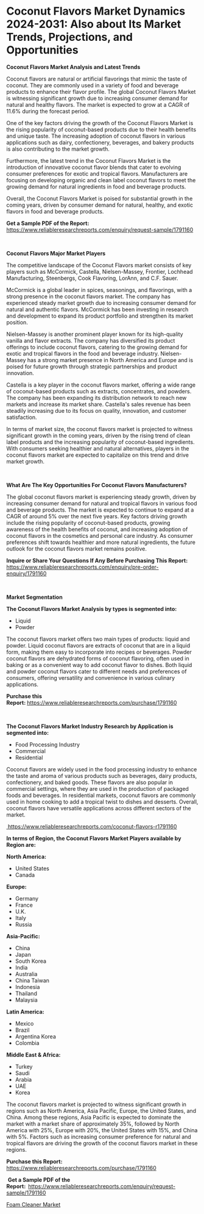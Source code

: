 <p><h1>Coconut Flavors Market Dynamics 2024-2031: Also about Its Market Trends, Projections, and Opportunities</h1></p><p><strong>Coconut Flavors Market Analysis and Latest Trends</strong></p>
<p><p>Coconut flavors are natural or artificial flavorings that mimic the taste of coconut. They are commonly used in a variety of food and beverage products to enhance their flavor profile. The global Coconut Flavors Market is witnessing significant growth due to increasing consumer demand for natural and healthy flavors. The market is expected to grow at a CAGR of 11.6% during the forecast period.</p><p>One of the key factors driving the growth of the Coconut Flavors Market is the rising popularity of coconut-based products due to their health benefits and unique taste. The increasing adoption of coconut flavors in various applications such as dairy, confectionery, beverages, and bakery products is also contributing to the market growth.</p><p>Furthermore, the latest trend in the Coconut Flavors Market is the introduction of innovative coconut flavor blends that cater to evolving consumer preferences for exotic and tropical flavors. Manufacturers are focusing on developing organic and clean label coconut flavors to meet the growing demand for natural ingredients in food and beverage products.</p><p>Overall, the Coconut Flavors Market is poised for substantial growth in the coming years, driven by consumer demand for natural, healthy, and exotic flavors in food and beverage products.</p></p>
<p><strong>Get a Sample PDF of the Report:&nbsp;</strong> <a href="https://www.reliableresearchreports.com/enquiry/request-sample/1791160">https://www.reliableresearchreports.com/enquiry/request-sample/1791160</a></p>
<p>&nbsp;</p>
<p><strong>Coconut Flavors Major Market Players</strong></p>
<p><p>The competitive landscape of the Coconut Flavors market consists of key players such as McCormick, Castella, Nielsen-Massey, Frontier, Lochhead Manufacturing, Steenbergs, Cook Flavoring, LorAnn, and C.F. Sauer. </p><p>McCormick is a global leader in spices, seasonings, and flavorings, with a strong presence in the coconut flavors market. The company has experienced steady market growth due to increasing consumer demand for natural and authentic flavors. McCormick has been investing in research and development to expand its product portfolio and strengthen its market position.</p><p>Nielsen-Massey is another prominent player known for its high-quality vanilla and flavor extracts. The company has diversified its product offerings to include coconut flavors, catering to the growing demand for exotic and tropical flavors in the food and beverage industry. Nielsen-Massey has a strong market presence in North America and Europe and is poised for future growth through strategic partnerships and product innovation.</p><p>Castella is a key player in the coconut flavors market, offering a wide range of coconut-based products such as extracts, concentrates, and powders. The company has been expanding its distribution network to reach new markets and increase its market share. Castella's sales revenue has been steadily increasing due to its focus on quality, innovation, and customer satisfaction.</p><p>In terms of market size, the coconut flavors market is projected to witness significant growth in the coming years, driven by the rising trend of clean label products and the increasing popularity of coconut-based ingredients. With consumers seeking healthier and natural alternatives, players in the coconut flavors market are expected to capitalize on this trend and drive market growth.</p></p>
<p>&nbsp;</p>
<p><strong>What Are The Key Opportunities For Coconut Flavors Manufacturers?</strong></p>
<p><p>The global coconut flavors market is experiencing steady growth, driven by increasing consumer demand for natural and tropical flavors in various food and beverage products. The market is expected to continue to expand at a CAGR of around 5% over the next five years. Key factors driving growth include the rising popularity of coconut-based products, growing awareness of the health benefits of coconut, and increasing adoption of coconut flavors in the cosmetics and personal care industry. As consumer preferences shift towards healthier and more natural ingredients, the future outlook for the coconut flavors market remains positive.</p></p>
<p><strong>Inquire or Share Your Questions If Any Before Purchasing This Report:</strong> <a href="https://www.reliableresearchreports.com/enquiry/pre-order-enquiry/1791160">https://www.reliableresearchreports.com/enquiry/pre-order-enquiry/1791160</a></p>
<p>&nbsp;</p>
<p><strong>Market Segmentation</strong></p>
<p><strong>The Coconut Flavors Market Analysis by types is segmented into:</strong></p>
<p><ul><li>Liquid</li><li>Powder</li></ul></p>
<p><p>The coconut flavors market offers two main types of products: liquid and powder. Liquid coconut flavors are extracts of coconut that are in a liquid form, making them easy to incorporate into recipes or beverages. Powder coconut flavors are dehydrated forms of coconut flavoring, often used in baking or as a convenient way to add coconut flavor to dishes. Both liquid and powder coconut flavors cater to different needs and preferences of consumers, offering versatility and convenience in various culinary applications.</p></p>
<p><strong>Purchase this Report:&nbsp;</strong><a href="https://www.reliableresearchreports.com/purchase/1791160">https://www.reliableresearchreports.com/purchase/1791160</a></p>
<p>&nbsp;</p>
<p><strong>The Coconut Flavors Market Industry Research by Application is segmented into:</strong></p>
<p><ul><li>Food Processing Industry</li><li>Commercial</li><li>Residential</li></ul></p>
<p><p>Coconut flavors are widely used in the food processing industry to enhance the taste and aroma of various products such as beverages, dairy products, confectionery, and baked goods. These flavors are also popular in commercial settings, where they are used in the production of packaged foods and beverages. In residential markets, coconut flavors are commonly used in home cooking to add a tropical twist to dishes and desserts. Overall, coconut flavors have versatile applications across different sectors of the market.</p></p>
<p><a href="https://www.reliableresearchreports.com/coconut-flavors-r1791160">&nbsp;https://www.reliableresearchreports.com/coconut-flavors-r1791160</a></p>
<p><strong>In terms of Region, the Coconut Flavors Market Players available by Region are:</strong></p>
<p>
    <p> <strong> North America: </strong>
        <ul>
            <li>United States</li>
            <li>Canada</li>
        </ul>
        </p> 
    <p> <strong> Europe: </strong>
        <ul>
            <li>Germany</li>
            <li>France</li>
            <li>U.K.</li>
            <li>Italy</li>
            <li>Russia</li>
        </ul>
        </p> 
    <p> <strong> Asia-Pacific: </strong>
        <ul>
            <li>China</li>
            <li>Japan</li>
            <li>South Korea</li>
            <li>India</li>
            <li>Australia</li>
            <li>China Taiwan</li>
            <li>Indonesia</li>
            <li>Thailand</li>
            <li>Malaysia</li>
        </ul>
        </p> 
    <p> <strong> Latin America: </strong>
        <ul>
            <li>Mexico</li>
            <li>Brazil</li>
            <li>Argentina Korea</li>
            <li>Colombia</li>
        </ul>
        </p> 
    <p> <strong> Middle East & Africa: </strong>
        <ul>
            <li>Turkey</li>
            <li>Saudi</li>
            <li>Arabia</li>
            <li>UAE</li>
            <li>Korea</li>
        </ul>
    </p>
    </p>
<p><p>The coconut flavors market is projected to witness significant growth in regions such as North America, Asia Pacific, Europe, the United States, and China. Among these regions, Asia Pacific is expected to dominate the market with a market share of approximately 35%, followed by North America with 25%, Europe with 20%, the United States with 15%, and China with 5%. Factors such as increasing consumer preference for natural and tropical flavors are driving the growth of the coconut flavors market in these regions.</p></p>
<p><strong>Purchase this Report: </strong><a href="https://www.reliableresearchreports.com/purchase/1791160">https://www.reliableresearchreports.com/purchase/1791160</a></p>
<p>&nbsp;<strong>Get a Sample PDF of the Report:&nbsp;&nbsp;</strong><a href="https://www.reliableresearchreports.com/enquiry/request-sample/1791160">https://www.reliableresearchreports.com/enquiry/request-sample/1791160</a></p>
<p><strong></strong></p>
<p><p><a href="https://cautious-neon-760.notion.site/Foam-Cleaner-Market-Size-Furnishes-Valuable-Information-Encompassing-Market-Share-Market-Trends-an-6abf7bdba4d748689f58adae459e6872">Foam Cleaner Market</a></p></p>